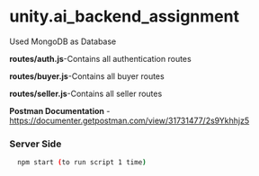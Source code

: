 # unity.ai_backend_assignment

Used MongoDB as Database

**routes/auth.js**-Contains all authentication routes

**routes/buyer.js**-Contains all buyer routes

**routes/seller.js**-Contains all seller routes

**Postman Documentation** -https://documenter.getpostman.com/view/31731477/2s9Ykhhjz5


### Server Side
```bash
  npm start (to run script 1 time)
```

